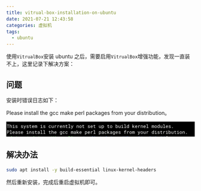 ```yaml
---
title: vitrual-box-installation-on-ubuntu
date: 2021-07-21 12:43:58
categories: 虚拟机
tags:
  - ubuntu
---
```


使用`VitrualBox`安装 ubuntu 之后，需要启用`VitrualBox`增强功能，发现一直装不上，这里记录下解决方案：

<!--more-->

## 问题

安装时错误日志如下：

Please install the gcc make perl packages from your distribution。

![](vitrual-box-installation-on-ubuntu/2021-07-21-12-47-21.png)

## 解决办法

```sh
sudo apt install -y build-essential linux-kernel-headers
```

然后重新安装，完成后重启虚拟机即可。
